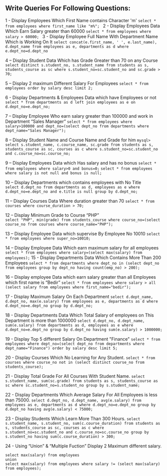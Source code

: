 ## Write Queries For Following Questions:

1 - Display Employees Which First Name contains Character 'm' 
`select * from employees where first_name like "m%";
`
2 - Display Employees Data Which Earn Salary greater than 60000 
`select * from employees where salary > 60000;
`
3 - Display Employee Full Name With Department Name Which is Working On It 
`select concat(e.first_name, ' ', e.last_name), d.dept_name from employees as e, departments as d where e.dept_no=d.dept_no`

4 – Display Student Data Which has Grade Greater than 70 on any Course 
`select distinct s.student_no, s.student_name from students as s, students_course as sc where s.student_no=sc.student_no and sc.grade > 70;`

5 – Display 2 maximum Different Salary For Employees 
`select * from employees order by salary desc limit 2;`

6 - Display Departments & Employees Data which have Employees or not 
`select * from departments as d left join employees as e on d.dept_no=e.dept_no;`

7 – Display Employee Who earn salary greater than 100000 and work in Department “Sales Manager” 
`select * from employees where salary>100000 and dept_no=(select dept_no from departments where dept_name="Sales Manager");`

8 – Display Student Name and Course Name and Grade for him 
`mysql> select s.student_name, c.course_name, sc.grade from students as s, students_course as sc, courses as c where s.student_no=sc.student_no and c.course_no=sc.course_no;`

9 – Display Employees Data which Has salary and has no bonus 
`select * from employees where salary>0 and bonus=0;`
`select * from employees where salary is not null and bonus is null;`

10 – Display Departments which contains employees with No Title  
`select d.dept_no from departments as d, employees as e where d.dept_no=e.dept_no and e.title is null group by d.dept_no;`

11 – Display Courses Data Where duration greater than 70 
`select * from courses where course_duration > 70;`

12 – Display Minimum Grade to Course “PHP”  
`select "PHP", min(grade) from students_course where course_no=(select course_no from courses where course_name="PHP");`
 
13 – Display Employee Data which supervise By Employee No 10010 
`select * from employees where super_no=10010;`

14 – Display Employee Data Which earn maximum salary for all employees 
`select * from employees where salary=(select max(salary) from employees);`
15 - Display Departments Data Which Contains More Than 200 Employees 
`select * from departments where dept_no in (select dept_no from employees group by dept_no having count(emp_no) > 200);`

16 – Display employee Data which earn salary greater than all Employees which first name is “Bedir” 
`select * from employees where salary > all (select salary from employees where first_name="bedir");`

17 - Display Maximum Salary On Each Department 
`select d.dept_name, d.dept_no, max(e.salary) from employees as e, departments as d where d.dept_no=e.dept_no group by d.dept_no;`

18 - Display Departments Data Which Total Salary of employees on This Department is more than 1000000 
`select d.dept_no, d.dept_name, sum(e.salary) from departments as d, employees as e where d.dept_no=e.dept_no group by d.dept_no having sum(e.salary) > 1000000;`

19 - Display Top 5 different Salary On Department "Finance"
 `select * from employees where dept_no=(select dept_no from departments where dept_name="Finance") order by salary desc limit 5;`

20 - Display Courses Which No Learning for Any Student. 
`select * from courses where course_no not in (select distinct course_no from students_course);`

21 - Display Total Grade For All Courses With Student Name. 
`select s.student_name, sum(sc.grade) from students as s, students_course as sc where sc.student_no=s.student_no group by s.student_name;`

22 - Display Departments Which Average Salary For All Employees is less than 75000. 
`select d.dept_no, d.dept_name, avg(e.salary) from employees as e, departments as d where d.dept_no=e.dept_no group by d.dept_no having avg(e.salary) < 75000;`

23 - Display Students Which Learn More Than 300 Hours. 
`select s.student_name, s.student_no, sum(c.course_duration) from students as s, students_course as sc, courses as c where s.student_no=sc.student_no and c.course_no=sc.course_no group by s.student_no having sum(c.course_duration) > 300;`

24 - Using “Union” & “Multiple Fuction” Display 2 Maximum different salary.
```
select max(salary) from employees
union
select max(salary) from employees where salary != (select max(salary) from employees);
```